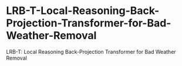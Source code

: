 # LRB-T-Local-Reasoning-Back-Projection-Transformer-for-Bad-Weather-Removal
LRB-T: Local Reasoning Back-Projection Transformer for Bad Weather Removal
